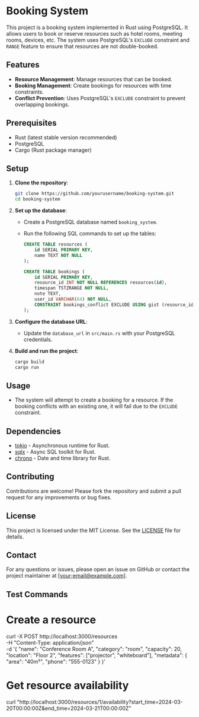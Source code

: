 # Booking System

This project is a booking system implemented in Rust using PostgreSQL. It allows users to book or reserve resources such as hotel rooms, meeting rooms, devices, etc. The system uses PostgreSQL's `EXCLUDE` constraint and `RANGE` feature to ensure that resources are not double-booked.

## Features

- **Resource Management**: Manage resources that can be booked.
- **Booking Management**: Create bookings for resources with time constraints.
- **Conflict Prevention**: Uses PostgreSQL's `EXCLUDE` constraint to prevent overlapping bookings.

## Prerequisites

- Rust (latest stable version recommended)
- PostgreSQL
- Cargo (Rust package manager)

## Setup

1. **Clone the repository**:
   ```bash
   git clone https://github.com/yourusername/booking-system.git
   cd booking-system
   ```

2. **Set up the database**:
   - Create a PostgreSQL database named `booking_system`.
   - Run the following SQL commands to set up the tables:

     ```sql
     CREATE TABLE resources (
         id SERIAL PRIMARY KEY,
         name TEXT NOT NULL
     );

     CREATE TABLE bookings (
         id SERIAL PRIMARY KEY,
         resource_id INT NOT NULL REFERENCES resources(id),
         timespan TSTZRANGE NOT NULL,
         note TEXT,
         user_id VARCHAR(64) NOT NULL,
         CONSTRAINT bookings_conflict EXCLUDE USING gist (resource_id WITH =, timespan WITH &&)
     );
     ```

3. **Configure the database URL**:
   - Update the `database_url` in `src/main.rs` with your PostgreSQL credentials.

4. **Build and run the project**:
   ```bash
   cargo build
   cargo run
   ```

## Usage

- The system will attempt to create a booking for a resource. If the booking conflicts with an existing one, it will fail due to the `EXCLUDE` constraint.

## Dependencies

- [tokio](https://crates.io/crates/tokio) - Asynchronous runtime for Rust.
- [sqlx](https://crates.io/crates/sqlx) - Async SQL toolkit for Rust.
- [chrono](https://crates.io/crates/chrono) - Date and time library for Rust.

## Contributing

Contributions are welcome! Please fork the repository and submit a pull request for any improvements or bug fixes.

## License

This project is licensed under the MIT License. See the [LICENSE](LICENSE) file for details.

## Contact

For any questions or issues, please open an issue on GitHub or contact the project maintainer at [your-email@example.com].

## Test Commands

# Create a resource
curl -X POST http://localhost:3000/resources \
  -H "Content-Type: application/json" \
  -d '{
    "name": "Conference Room A",
    "category": "room",
    "capacity": 20,
    "location": "Floor 2",
    "features": ["projector", "whiteboard"],
    "metadata": {
      "area": "40m²",
      "phone": "555-0123"
    }
  }'

# Get resource availability
curl "http://localhost:3000/resources/1/availability?start_time=2024-03-20T00:00:00Z&end_time=2024-03-21T00:00:00Z" 